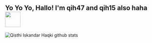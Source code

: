 ## Yo Yo Yo, Hallo! I'm qih47 and qih15 also haha <img src="https://lh3.googleusercontent.com/HGl0ddo4mlNCzJn39IFUIwwyqBvV06MGgTIoW2MWnTbom8MPBHmAh-x2LOS0fV7LFJt4h1cyLp-ore93i1TKxTJ_DAT0Xb2XHsylxwH-xnurAyftI28ND07qnBhSBS4Z9aYoQJwXt2Uxx9446dCEUk2x__W3mizwQQhzoXCV33vGH45u3-vWBSG07IINmvL3JfRVUrWimYHv9AVaAyVLeyXC736DmcL_4cTfTp53cS7UUA-gQzNQNalEWrGYb4ajC9RvByRapI8Btm1ioEij5ibvo0XKI94sgXB419gr8xKo360dx7f5Hlt0EUpqRWd4e7wGHEyv0GploJIle4UQ1FuQQSwc5pOkx5gK1iFV-S6D492iQfLfNT3fnCFjh3blZy1NP0aX6lVJzFbrfFnFRBxRNWoPryU3jGvPiBKIyQUFjJtvw7MG4t3jZoW5Ei-cL0z6tevg2TdYdNr_FSRKeafBtwCeNsko3a5tLdaO-jD_Vjkim3S0E0QdMd_fQEZ8OopZsfqreHprUkS40mRzvRW9myoHLq9b3PwcSuoA_ifDUk6VcIptOCc2w6Yf1NoWDE2W29PFoHRhnG3QEaYvteVqkVQp1qAgvNIZuDbrJyeZMb_6gTHfLEMHFBSAVRbPT358GT4An5zV65vaQfa3I2L42QQhmlFTpycu4e5NZr3yUfp-nUXHE1Y0_FNbeQ=w1039-h779-no?authuser=0" width="50px">
![Qisthi Iskandar Haqki github stats](https://github-readme-stats.vercel.app/api?username=qih47&show_icons=true&hide_border=true)
